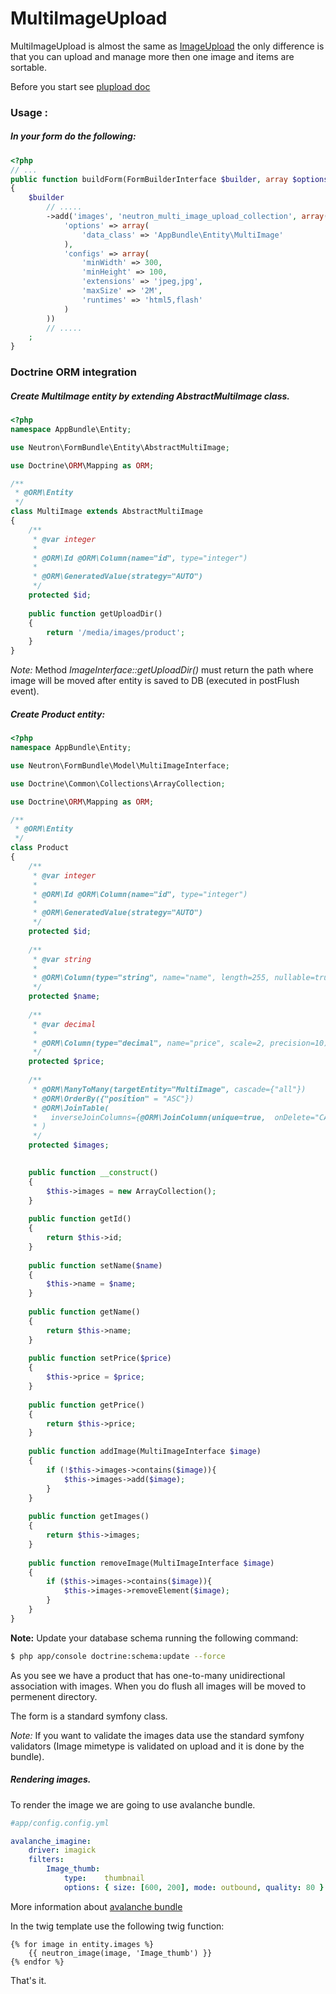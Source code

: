 MultiImageUpload
================

MultiImageUpload is almost the same as [ImageUpload](image_upload.md) the only difference is that you can upload and manage more then one image and items are sortable.

Before you start see [plupload doc](plupload.md)

### Usage :

##### In your form do the following:

``` php
<?php
// ...
public function buildForm(FormBuilderInterface $builder, array $options)
{
    $builder
        // .....
        ->add('images', 'neutron_multi_image_upload_collection', array(
		    'options' => array(
		        'data_class' => 'AppBundle\Entity\MultiImage'
		    ),
		    'configs' => array(
		        'minWidth' => 300,
		        'minHeight' => 100,
		        'extensions' => 'jpeg,jpg',
		        'maxSize' => '2M',
		        'runtimes' => 'html5,flash'
		    )
		)) 
		// .....
    ;
}
```

### Doctrine ORM integration

##### Create *MultiImage* entity by extending  *AbstractMultiImage* class.

``` php
<?php
namespace AppBundle\Entity;

use Neutron\FormBundle\Entity\AbstractMultiImage;

use Doctrine\ORM\Mapping as ORM;

/**
 * @ORM\Entity
 */
class MultiImage extends AbstractMultiImage
{
    /**
     * @var integer 
     *
     * @ORM\Id @ORM\Column(name="id", type="integer")
     * 
     * @ORM\GeneratedValue(strategy="AUTO")
     */
    protected $id;
    
    public function getUploadDir()
    {
        return '/media/images/product';
    }
}
```

*Note:* Method *ImageInterface::getUploadDir()* must return the path where image will be moved after entity is saved to DB (executed in postFlush event).

##### Create *Product* entity:

``` php
<?php
namespace AppBundle\Entity;

use Neutron\FormBundle\Model\MultiImageInterface;

use Doctrine\Common\Collections\ArrayCollection;

use Doctrine\ORM\Mapping as ORM;

/**
 * @ORM\Entity
 */
class Product
{
    /**
     * @var integer 
     *
     * @ORM\Id @ORM\Column(name="id", type="integer")
     * 
     * @ORM\GeneratedValue(strategy="AUTO")
     */
    protected $id;
    
    /**
     * @var string 
     *
     * @ORM\Column(type="string", name="name", length=255, nullable=true, unique=false)
     */
    protected $name;
    
    /**
     * @var decimal
     *
     * @ORM\Column(type="decimal", name="price", scale=2, precision=10)
     */
    protected $price;  
    
    /**
     * @ORM\ManyToMany(targetEntity="MultiImage", cascade={"all"})
     * @ORM\OrderBy({"position" = "ASC"})
     * @ORM\JoinTable(
     *   inverseJoinColumns={@ORM\JoinColumn(unique=true,  onDelete="CASCADE")}
     * )
     */
    protected $images;

    
    public function __construct()
    {
        $this->images = new ArrayCollection();
    }
    
    public function getId()
    {
        return $this->id;
    }
    
    public function setName($name)
    {
        $this->name = $name;
    }
    
    public function getName()
    {
        return $this->name;
    }
    
    public function setPrice($price)
    {
        $this->price = $price;
    }
    
    public function getPrice()
    {
        return $this->price;
    }
    
    public function addImage(MultiImageInterface $image)
    {
        if (!$this->images->contains($image)){
            $this->images->add($image);
        }
    }
    
    public function getImages()
    {
        return $this->images;
    }
    
    public function removeImage(MultiImageInterface $image)
    {
        if ($this->images->contains($image)){
            $this->images->removeElement($image);
        }
    }
}
```

**Note:** Update your database schema running the following command:

``` bash
$ php app/console doctrine:schema:update --force
```

As you see we have a product that has one-to-many unidirectional association with images.
When you do flush all images will be moved to permenent directory.

The form is a standard symfony class.

*Note:* If you want to validate the images data use the standard symfony validators (Image mimetype is validated on upload and it is done by the bundle).

##### Rendering images. 
To render the image we are going to use avalanche bundle.

``` yml
#app/config.config.yml

avalanche_imagine:
    driver: imagick 
    filters:
        Image_thumb:
            type:    thumbnail
            options: { size: [600, 200], mode: outbound, quality: 80 }
```

More information about [avalanche bundle](https://github.com/avalanche123/AvalancheImagineBundle)

In the twig template use the following twig function:

``` jinja
{% for image in entity.images %}
	{{ neutron_image(image, 'Image_thumb') }} 
{% endfor %}
```

That's it.
